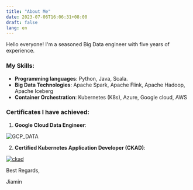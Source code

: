 ```yaml
---
title: "About Me"
date: 2023-07-06T16:06:31+08:00
draft: false
lang: en
---
```


Hello everyone! I'm a seasoned Big Data engineer with five years of experience.

### My Skills:
- **Programming languages**: Python, Java, Scala.
- **Big Data Technologies**: Apache Spark, Apache Flink, Apache Hadoop, Apache Iceberg
- **Container Orchestration**: Kubernetes (K8s), Azure, Google cloud, AWS

### Certificates I have achieved:

1. **Google Cloud Data Engineer**: 

![GCP_DATA](/img/gcp.png)

2. **Certified Kubernetes Application Developer (CKAD)**: 

[![ckad](/img/ckad.png)](https://www.credly.com/badges/fd4d30e0-ae43-45ee-8025-ab52162b7b32/public_url)


Best Regards, 

Jiamin
